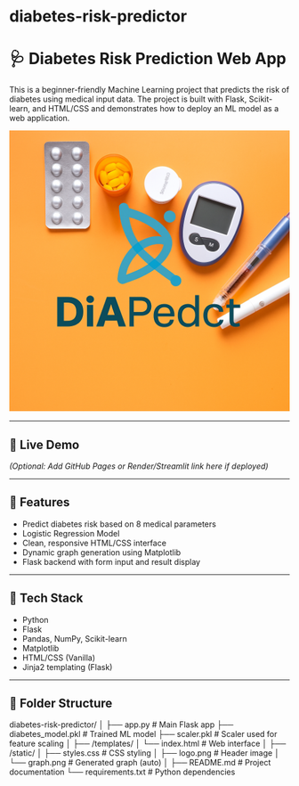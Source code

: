 # diabetes-risk-predictor
# 🩺 Diabetes Risk Prediction Web App

This is a beginner-friendly Machine Learning project that predicts the risk of diabetes using medical input data. The project is built with Flask, Scikit-learn, and HTML/CSS and demonstrates how to deploy an ML model as a web application.

![App Screenshot](static/logo.png)

---

## 🚀 Live Demo

*(Optional: Add GitHub Pages or Render/Streamlit link here if deployed)*

---

## 📌 Features

- Predict diabetes risk based on 8 medical parameters
- Logistic Regression Model
- Clean, responsive HTML/CSS interface
- Dynamic graph generation using Matplotlib
- Flask backend with form input and result display

---

## 🧠 Tech Stack

- Python
- Flask
- Pandas, NumPy, Scikit-learn
- Matplotlib
- HTML/CSS (Vanilla)
- Jinja2 templating (Flask)

---

## 📁 Folder Structure

diabetes-risk-predictor/
│
├── app.py # Main Flask app
├── diabetes_model.pkl # Trained ML model
├── scaler.pkl # Scaler used for feature scaling
│
├── /templates/
│ └── index.html # Web interface
│
├── /static/
│ ├── styles.css # CSS styling
│ ├── logo.png # Header image
│ └── graph.png # Generated graph (auto)
│
├── README.md # Project documentation
└── requirements.txt # Python dependencies